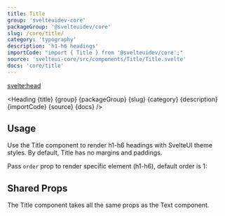 ```yaml
---
title: Title
group: 'svelteuidev-core'
packageGroup: '@svelteuidev/core'
slug: /core/title/
category: 'typography'
description: 'h1-h6 headings'
importCode: "import { Title } from '@svelteuidev/core';"
source: 'svelteui-core/src/components/Title/Title.svelte'
docs: 'core/title'
---
```


<script lang="ts">
  import { Demo, TitleDemos } from '@svelteuidev/demos';
	import { Heading } from "$lib/components";
</script>

<svelte:head>

  <title>{title} - SvelteUI</title>
</svelte:head>

<Heading {title} {group} {packageGroup} {slug} {category} {description} {importCode} {source} {docs} />

## Usage

Use the Title component to render h1-h6 headings with SvelteUI theme styles. By default, Title has no margins and paddings.

Pass `order` prop to render specific element (h1-h6), default order is 1:

<Demo demo={TitleDemos.usage} />

## Shared Props

The Title component takes all the same props as the Text component.

<Demo demo={TitleDemos.shared} />

